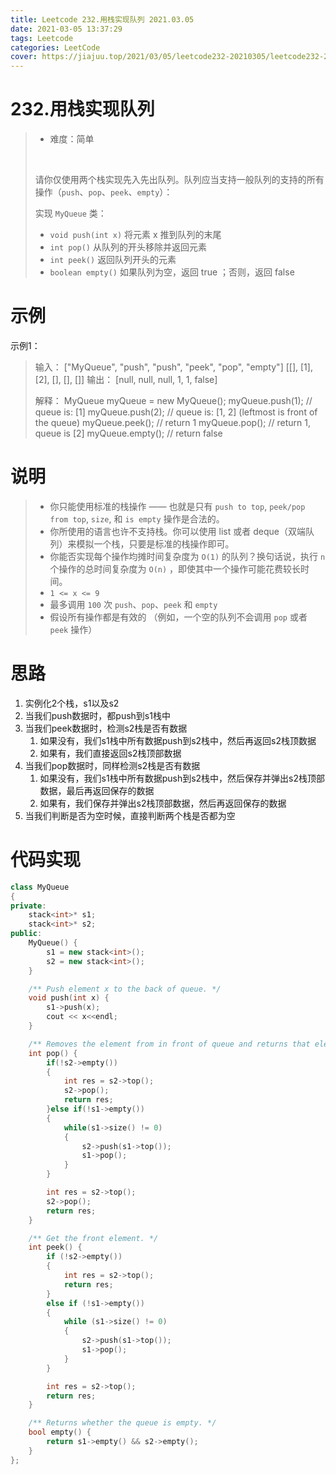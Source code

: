 ```yaml
---
title: Leetcode 232.用栈实现队列 2021.03.05
date: 2021-03-05 13:37:29
tags: Leetcode
categories: LeetCode
cover: https://jiajuu.top/2021/03/05/leetcode232-20210305/leetcode232-20210305.jpg
---
```


# 232.用栈实现队列

> - 难度：简单
>
> <br>
>
> 请你仅使用两个栈实现先入先出队列。队列应当支持一般队列的支持的所有操作（`push`、`pop`、`peek`、`empty`）：
>
> 实现 `MyQueue` 类：
>
> - `void push(int x)` 将元素 x 推到队列的末尾
> - `int pop()` 从队列的开头移除并返回元素
> - `int peek()` 返回队列开头的元素
> - `boolean empty()` 如果队列为空，返回 true ；否则，返回 false



# 示例

示例1：

>   输入：
>   ["MyQueue", "push", "push", "peek", "pop", "empty"]
>   [[], [1], [2], [], [], []]
>   输出：
>   [null, null, null, 1, 1, false]
>
>   解释：
>   MyQueue myQueue = new MyQueue();
>   myQueue.push(1); // queue is: [1]
>   myQueue.push(2); // queue is: [1, 2] (leftmost is front of the queue)
>   myQueue.peek(); // return 1
>   myQueue.pop(); // return 1, queue is [2]
>   myQueue.empty(); // return false



# 说明

> - 你只能使用标准的栈操作 —— 也就是只有 `push to top`, `peek/pop from top`, `size`, 和 `is empty` 操作是合法的。
> - 你所使用的语言也许不支持栈。你可以使用 list 或者 deque（双端队列）来模拟一个栈，只要是标准的栈操作即可。
> - 你能否实现每个操作均摊时间复杂度为 `O(1)` 的队列？换句话说，执行 `n` 个操作的总时间复杂度为 `O(n)` ，即使其中一个操作可能花费较长时间。
> - `1 <= x <= 9`
> - 最多调用 `100` 次 `push`、`pop`、`peek` 和 `empty`
> - 假设所有操作都是有效的 （例如，一个空的队列不会调用 `pop` 或者 `peek` 操作）
>
> 



# 思路

1. 实例化2个栈，s1以及s2
2. 当我们push数据时，都push到s1栈中
3. 当我们peek数据时，检测s2栈是否有数据
   1. 如果没有，我们s1栈中所有数据push到s2栈中，然后再返回s2栈顶数据
   2. 如果有，我们直接返回s2栈顶部数据
4. 当我们pop数据时，同样检测s2栈是否有数据
   1. 如果没有，我们s1栈中所有数据push到s2栈中，然后保存并弹出s2栈顶部数据，最后再返回保存的数据
   2. 如果有，我们保存并弹出s2栈顶部数据，然后再返回保存的数据
5. 当我们判断是否为空时候，直接判断两个栈是否都为空



# 代码实现

```C++
class MyQueue
{
private:
	stack<int>* s1;
	stack<int>* s2;
public:
	MyQueue() {
		s1 = new stack<int>();
		s2 = new stack<int>();
	}

	/** Push element x to the back of queue. */
	void push(int x) {
		s1->push(x);
		cout << x<<endl;
	}

	/** Removes the element from in front of queue and returns that element. */
	int pop() {
		if(!s2->empty())
		{
			int res = s2->top();
			s2->pop();
			return res;
		}else if(!s1->empty())
		{
			while(s1->size() != 0)
			{
				s2->push(s1->top());
				s1->pop();
			}
		}

		int res = s2->top();
		s2->pop();
		return res;
	}

	/** Get the front element. */
	int peek() {
		if (!s2->empty())
		{
			int res = s2->top();
			return res;
		}
		else if (!s1->empty())
		{
			while (s1->size() != 0)
			{
				s2->push(s1->top());
				s1->pop();
			}
		}

		int res = s2->top();
		return res;
	}

	/** Returns whether the queue is empty. */
	bool empty() {
		return s1->empty() && s2->empty();
	}
};
```



